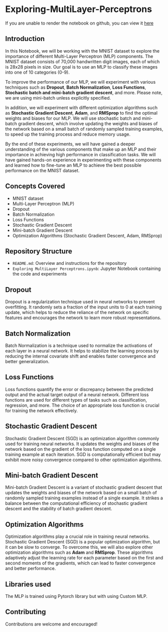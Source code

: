 # Exploring-MultiLayer-Perceptrons

If you are unable to render the notebook on github, you can view it [here](https://nbviewer.org/github/akash18tripathi/Exploring-MultiLayer-Perceptrons/blob/main-Exploring%20MultiLayer%20Perceptrons.ipynb)

## Introduction
In this Notebook, we will be working with the MNIST dataset to explore the importance of different Multi-Layer Perceptron (MLP) components. The MNIST dataset consists of 70,000 handwritten digit images, each of which is 28x28 pixels in size. Our goal is to use an MLP to classify these images into one of 10 categories (0-9).

To improve the performance of our MLP, we will experiment with various techniques such as **Dropout**, **Batch Normalization**, **Loss Functions**, **Stochastic batch and mini-batch gradient descent**, and more. Please note, we are using mini-batch unless explicitly specified.

In addition, we will experiment with different optimization algorithms such as **Stochastic Gradient Descent**, **Adam**, and **RMSprop** to find the optimal weights and biases for our MLP. We will use stochastic batch and mini-batch gradient descent, which involve updating the weights and biases of the network based on a small batch of randomly sampled training examples, to speed up the training process and reduce memory usage.

By the end of these experiments, we will have gained a deeper understanding of the various components that make up an MLP and their importance in achieving high performance in classification tasks. We will have gained hands-on experience in experimenting with these components and learned how to fine-tune an MLP to achieve the best possible performance on the MNIST dataset.

## Concepts Covered
- MNIST dataset
- Multi-Layer Perceptron (MLP)
- Dropout
- Batch Normalization
- Loss Functions
- Stochastic Gradient Descent
- Mini-batch Gradient Descent
- Optimization Algorithms (Stochastic Gradient Descent, Adam, RMSprop)

## Repository Structure
- `README.md`: Overview and instructions for the repository
- `Exploring MultiLayer Perceptrons.ipynb`: Jupyter Notebook containing the code and experiments

## Dropout
Dropout is a regularization technique used in neural networks to prevent overfitting. It randomly sets a fraction of the input units to 0 at each training update, which helps to reduce the reliance of the network on specific features and encourages the network to learn more robust representations.

## Batch Normalization
Batch Normalization is a technique used to normalize the activations of each layer in a neural network. It helps to stabilize the learning process by reducing the internal covariate shift and enables faster convergence and better generalization.

## Loss Functions
Loss functions quantify the error or discrepancy between the predicted output and the actual target output of a neural network. Different loss functions are used for different types of tasks such as classification, regression, and more. The choice of an appropriate loss function is crucial for training the network effectively.

## Stochastic Gradient Descent
Stochastic Gradient Descent (SGD) is an optimization algorithm commonly used for training neural networks. It updates the weights and biases of the network based on the gradient of the loss function computed on a single training example at each iteration. SGD is computationally efficient but may exhibit more noisy convergence compared to other optimization algorithms.

## Mini-batch Gradient Descent
Mini-batch Gradient Descent is a variant of stochastic gradient descent that updates the weights and biases of the network based on a small batch of randomly sampled training examples instead of a single example. It strikes a balance between the computational efficiency of stochastic gradient descent and the stability of batch gradient descent.

## Optimization Algorithms
Optimization algorithms play a crucial role in training neural networks. Stochastic Gradient Descent (SGD) is a popular optimization algorithm, but it can be slow to converge. To overcome this, we will also explore other optimization algorithms such as **Adam** and **RMSprop**. These algorithms adaptively adjust the learning rate for each parameter based on the first and second moments of the gradients, which can lead to faster convergence and better performance.

## Libraries used

The MLP is trained using Pytorch library but with using Custom MLP.

## Contributing
Contributions are welcome and encouraged!
